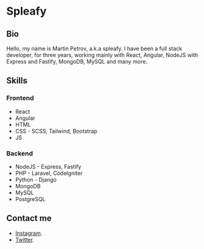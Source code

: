 # Spleafy

## Bio

Hello, my name is Martin Petrov, a.k.a spleafy. I have been a full stack developer, for three years, working mainly with React, Angular, NodeJS with Express and Fastify, MongoDB, MySQL and many more.

## Skills

### Frontend

- React
- Angular
- HTML
- CSS - SCSS, Tailwind, Bootstrap
- JS

### Backend

- NodeJS - Express, Fastify
- PHP - Laravel, CodeIgniter
- Python - Django
- MongoDB
- MySQL
- PostgreSQL

## Contact me

- [Instagram](https://www.instagram.com/marrtin.xyz).
- [Twitter](https://www.twitter.com/martindaone).
